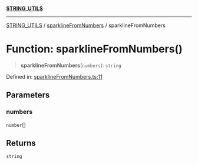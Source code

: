 [**STRING_UTILS**](../../README.md)

***

[STRING_UTILS](../../README.md) / [sparklineFromNumbers](../README.md) / sparklineFromNumbers

# Function: sparklineFromNumbers()

> **sparklineFromNumbers**(`numbers`): `string`

Defined in: [sparklineFromNumbers.ts:11](https://github.com/dailker/everyutil/blob/9f9d77d7401f21657d579473c8868c96f7b4bad7/src/string/sparklineFromNumbers.ts#L11)

## Parameters

### numbers

`number`[]

## Returns

`string`
